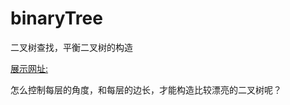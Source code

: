 # binaryTree
二叉树查找，平衡二叉树的构造

[展示网址:](file:///Users/jie/study/binaryTree/index.html)

怎么控制每层的角度，和每层的边长，才能构造比较漂亮的二叉树呢？
